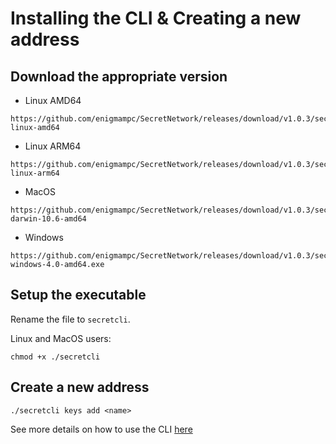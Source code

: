 # Installing the CLI & Creating a new address

## Download the appropriate version

* Linux AMD64
```
https://github.com/enigmampc/SecretNetwork/releases/download/v1.0.3/secretcli-linux-amd64
```

* Linux ARM64
```
https://github.com/enigmampc/SecretNetwork/releases/download/v1.0.3/secretcli-linux-arm64
```

* MacOS
```
https://github.com/enigmampc/SecretNetwork/releases/download/v1.0.3/secretcli-darwin-10.6-amd64
```

* Windows
```
https://github.com/enigmampc/SecretNetwork/releases/download/v1.0.3/secretcli-windows-4.0-amd64.exe
```

## Setup the executable

Rename the file to `secretcli`.

Linux and MacOS users:
```
chmod +x ./secretcli
```


## Create a new address

```
./secretcli keys add <name>
```

See more details on how to use the CLI [here](https://build.scrt.network/validators-and-full-nodes/secretcli.html#secret-cli)